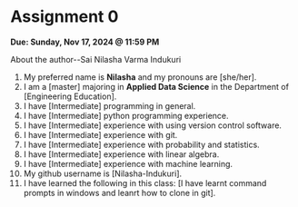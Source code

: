 # Assignment 0

**Due: Sunday, Nov 17, 2024 @ 11:59 PM**

About the author--Sai Nilasha Varma Indukuri

1. My preferred name is **Nilasha** and my pronouns are [she/her].
2. I am a [master] majoring in **Applied Data Science** in the Department of [Engineering Education].
3. I have [Intermediate] programming in general.
4. I have [Intermediate] python programming experience.
5. I have [Intermediate] experience with using version control software.
6. I have [Intermediate] experience with git.
7. I have [Intermediate] experience with probability and statistics.
8. I have [Intermediate] experience with linear algebra.
9. I have [Intermediate] experience with machine learning.
10. My github username is [Nilasha-Indukuri].
11. I have learned the following in this class: [I have learnt command prompts in windows and leanrt how to clone in git].
